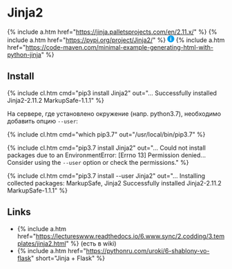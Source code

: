 # Jinja2

{% include a.htm href="https://jinja.palletsprojects.com/en/2.11.x/" %}
{% include a.htm href="https://pypi.org/project/Jinja2/" %}
![i](/i/in.png) {% include a.htm href="https://code-maven.com/minimal-example-generating-html-with-python-jinja" %}

## Install

{% include cl.htm cmd="pip3 install Jinja2"
out="...
Successfully installed Jinja2-2.11.2 MarkupSafe-1.1.1" %}

На сервере, где установлено окружение (напр. python3.7), необходимо добавить опцию `--user`:

{% include cl.htm cmd="which pip3.7"
out="/usr/local/bin/pip3.7" %}

{% include cl.htm cmd="pip3.7 install Jinja2"
out="...
Could not install packages due to an EnvironmentError: [Errno 13] Permission denied...
Consider using the `--user` option or check the permissions." %}

{% include cl.htm cmd="pip3.7 install --user Jinja2"
out="...
Installing collected packages: MarkupSafe, Jinja2
Successfully installed Jinja2-2.11.2 MarkupSafe-1.1.1" %}

## Links

- {% include a.htm href="https://lectureswww.readthedocs.io/6.www.sync/2.codding/3.templates/jinja2.html" %} (есть в wiki)
- {% include a.htm href="https://pythonru.com/uroki/6-shablony-vo-flask" short="Jinja + Flask" %}
